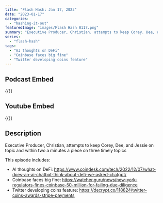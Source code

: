```yaml
---
title: "Flash Hash: Jan 17, 2023"
date: "2023-01-17"
categories: 
  - "hashing-it-out"
featuredImage: "images/Flash Hash 0117.png"
summary: "Executive Producer, Christian, attempts to keep Corey, Dee, and Jessie on topic and within two a minutes a piece on three timely topics."
series:
  - "flash-hash"
tags: 
  - "AI thoughts on DeFi"
  - "Coinbase faces big fine"
  - "Twitter developing coins feature"
---
```



## Podcast Embed
{{<podcast-embed url="https://player.simplecast.com/41aaebef-cf3e-403c-b14b-d55d83d7efab?dark=false&color=EE6E04">}}

## Youtube Embed
{{<youtube krcbtMGHQlI>}}

## Description
Executive Producer, Christian, attempts to keep Corey, Dee, and Jessie on topic and within two a minutes a piece on three timely topics. 

This episode includes:
 - AI thoughts on DeFi: https://www.coindesk.com/tech/2022/12/07/what-does-an-ai-chatbot-think-about-defi-we-asked-chatgpt/
 - Coinbase faces big fine: https://watcher.guru/news/new-york-regulators-fines-coinbase-50-million-for-failing-due-diligence
 - Twitter developing coins feature: https://decrypt.co/118824/twitter-coins-awards-stripe-payments